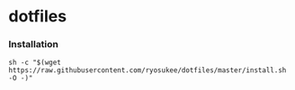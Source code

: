 # dotfiles

### Installation
`sh -c "$(wget https://raw.githubusercontent.com/ryosukee/dotfiles/master/install.sh -O -)"`
